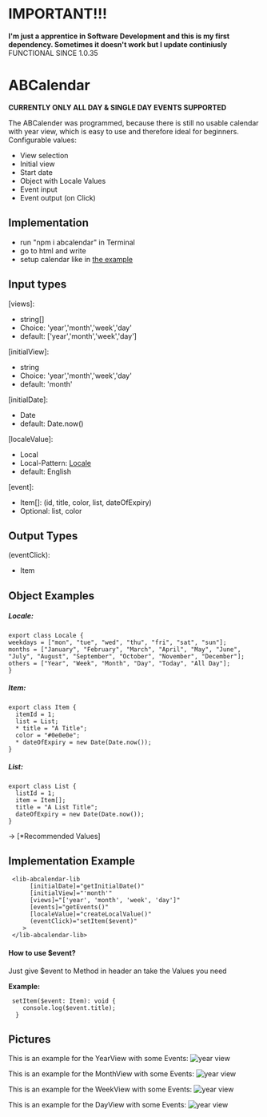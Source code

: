 # IMPORTANT!!!

**I'm just a apprentice in Software Development and this is my first dependency. Sometimes it doesn't work but I update continiusly**
<br/>
FUNCTIONAL SINCE 1.0.35

# ABCalendar

**CURRENTLY ONLY ALL DAY & SINGLE DAY EVENTS SUPPORTED**

The ABCalender was programmed, because there is still no usable calendar with year view, which is easy to use and therefore ideal for beginners.
Configurable values:
- View selection
- Initial view
- Start date
- Object with Locale Values
- Event input
- Event output (on Click)

## Implementation
* run "npm i abcalendar" in Terminal
* go to html and write **<lib-abcalendar-lib></lib-abcalendar-lib>**
* setup calendar like in [the example](#example)


## Input types

[views]: 
* string[]
* Choice:   'year','month','week','day'
* default: ['year','month','week','day']
  
[initialView]:
* string
* Choice: 'year','month','week','day'
* default: 'month'

[initialDate]:
* Date
* default: Date.now()

[localeValue]:
* Local
* Local-Pattern: [Locale](#locale)
* default: English

[event]:
* Item[]: (id, title, color, list, dateOfExpiry)
* Optional: list, color


## Output Types

(eventClick):
* Item

## Object Examples

<a name="locale"></a>
##### Locale:
```
export class Locale {
weekdays = ["mon", "tue", "wed", "thu", "fri", "sat", "sun"];
months = ["January", "February", "March", "April", "May", "June", "July", "August", "September", "October", "November", "December"];
others = ["Year", "Week", "Month", "Day", "Today", "All Day"];
}
```
<a name="item"></a>
##### Item:
```
export class Item {
  itemId = 1;
  list = List;
  * title = "A Title";
  color = "#0e0e0e";
  * dateOfExpiry = new Date(Date.now());
}
```

<a name="list"></a>
##### List:
```
export class List {
  listId = 1;
  item = Item[];
  title = "A List Title";
  dateOfExpiry = new Date(Date.now());
}
```
  
-> [*Recommended Values]

<a name="example"></a>
## Implementation Example
```
 <lib-abcalendar-lib
      [initialDate]="getInitialDate()"
      [initialView]="'month'"
      [views]="['year', 'month', 'week', 'day']"
      [events]="getEvents()"
      [localeValue]="createLocalValue()"
      (eventClick)="setItem($event)"
    >
 </lib-abcalendar-lib>
```
 
 #### How to use $event?
 Just give $event to Method in header an take the Values you need <br/>
 
 **Example:** <br/>
 ```
  setItem($event: Item): void {
     console.log($event.title);
   }
```

## Pictures

This is an example for the YearView with some Events:
![year view](./src/assets/expampleImages/yearview.jpg)

This is an example for the MonthView with some Events:
![year view](./src/assets/expampleImages/monthview.jpg)

This is an example for the WeekView with some Events:
![year view](./src/assets/expampleImages/weekview.jpg)

This is an example for the DayView with some Events:
![year view](./src/assets/expampleImages/dayview.jpg)
